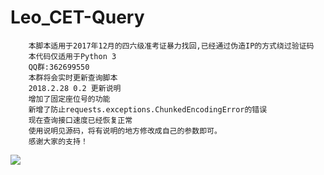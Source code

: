 # Leo_CET-Query
        本脚本适用于2017年12月的四六级准考证暴力找回,已经通过伪造IP的方式绕过验证码  
        本代码仅适用于Python 3
        QQ群:362699550  
        本群将会实时更新查询脚本
        2018.2.28 0.2 更新说明
        增加了固定座位号的功能
        新增了防止requests.exceptions.ChunkedEncodingError的错误
        现在查询接口速度已经恢复正常
        使用说明见源码，将有说明的地方修改成自己的参数即可。
		感谢大家的支持！
<div style="align: center"> <img src="http://www.iot-leo.cn/AliPay.jpg"> </div>